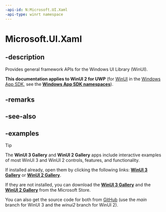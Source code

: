 ```yaml
---
-api-id: N:Microsoft.UI.Xaml
-api-type: winrt namespace
---
```


<!-- Namespace syntax.
namespace Microsoft.UI.Xaml
-->

# Microsoft.UI.Xaml

## -description

Provides general framework APIs for the Windows UI Library (WinUI).

**This documentation applies to WinUI 2 for UWP** (for [WinUI](/windows/apps/winui/winui3/) in the [Windows App SDK](/windows/apps/windows-app-sdk/), see the **[Windows App SDK namespaces](/windows/windows-app-sdk/api/winrt/)**).

## -remarks

## -see-also

## -examples

> [!TIP]
> The **WinUI 3 Gallery** and **WinUI 2 Gallery** apps include interactive examples of most WinUI 3 and WinUI 2 controls, features, and functionality.
>
> If installed already, open them by clicking the following links: [**WinUI 3 Gallery**](winui3gallery:) or [**WinUI 2 Gallery**](winui2gallery:).
>
> If they are not installed, you can download the [**WinUI 3 Gallery**](https://www.microsoft.com/store/productId/9P3JFPWWDZRC) and the [**WinUI 2 Gallery**](https://www.microsoft.com/store/productId/9MSVH128X2ZT) from the Microsoft Store.
>
> You can also get the source code for both from [GitHub](https://github.com/Microsoft/WinUI-Gallery) (use the *main* branch for WinUI 3 and the *winui2* branch for WinUI 2).
